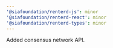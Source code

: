 ```yaml
---
'@siafoundation/renterd-js': minor
'@siafoundation/renterd-react': minor
'@siafoundation/renterd-types': minor
---
```


Added consensus network API.
